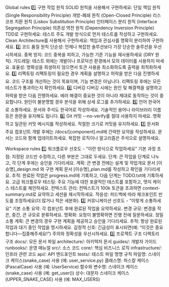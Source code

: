 Global rules
1️⃣ 구현 작업 원칙
SOLID 원칙을 사용해서 구현하세요:
단일 책임 원칙 (Single Responsibility Principle)
개방-폐쇄 원칙 (Open-Closed Principle)
리스코프 치환 원칙 (Liskov Substitution Principle)
인터페이스 분리 원칙 (Interface Segregation Principle)
의존성 역전 원칙 (Dependency Inversion Principle)
TDD로 구현하세요: 테스트 주도 개발 방식으로 먼저 테스트를 작성하고 구현하세요.
Clean Architecture를 사용해서 구현하세요: 책임과 관심사를 명확히 분리하여 구현하세요.
2️⃣ 코드 품질 원칙
단순성: 언제나 복잡한 솔루션보다 가장 단순한 솔루션을 우선시하세요.
중복 방지: 코드 중복을 피하고, 가능한 기존 기능을 재사용하세요 (DRY 원칙).
가드레일: 테스트 외에는 개발이나 프로덕션 환경에서 모의 데이터를 사용하지 마세요.
효율성: 명확성을 희생하지 않으면서 토큰 사용을 최소화하도록 출력을 최적화하세요.
3️⃣ 리팩토링
리팩토링이 필요한 경우 계획을 설명하고 허락을 받은 다음 진행하세요.
코드 구조를 개선하는 것이 목표이며, 기능 변경은 아닙니다.
리팩토링 후에는 모든 테스트가 통과하는지 확인하세요.
4️⃣ 디버깅
디버깅 시에는 원인 및 해결책을 설명하고 허락을 받은 다음 진행하세요.
에러 해결이 중요한 것이 아니라 제대로 동작하는 것이 중요합니다.
원인이 불분명할 경우 분석을 위해 상세 로그를 추가하세요.
5️⃣ 언어
한국어로 소통하세요.
문서와 주석도 한국어로 작성하세요.
기술적인 용어나 라이브러리 이름 등은 원문을 유지해도 됩니다.
6️⃣ Git 커밋
--no-verify를 절대 사용하지 마세요.
명확하고 일관된 커밋 메시지를 작성하세요.
적절한 크기로 커밋을 유지하세요.
7️⃣ 문서화
주요 컴포넌트 개발 후에는 /docs/[component].md에 간략한 요약을 작성하세요.
문서는 코드와 함께 업데이트하세요.
복잡한 로직이나 알고리즘은 주석으로 설명하세요.

Workspace rules
1️⃣ 워크플로우 선호도 - “이런 방식으로 작업하세요”
기본 과정
초점: 지정된 코드만 수정하고, 다른 부분은 그대로 두세요.
단계: 큰 작업을 단계로 나누고, 각 단계 후에는 승인을 기다리세요.
계획: 큰 변경 전에는 설계 및 작업개요 문서 [이슈명]_design.md 와 구현 계획 문서 [이슈명]_plan.md를 작성하고 확인을 기다리세요.
추적: 완료된 작업은 progress.md에 기록하고, 다음 단계는 TODO.txt에 기록하세요.
고급 워크플로우
테스팅: 주요 기능에 대한 포괄적인 테스트를 포함하고, 엣지 케이스 테스트를 제안하세요.
컨텍스트 관리: 컨텍스트가 100k 토큰을 초과하면 context-summary.md로 요약하고 세션을 재시작하세요.
적응성: 피드백에 따라 체크포인트 빈도를 조정하세요(더 많거나 적은 세분화).
2️⃣ 커뮤니케이션 선호도 - “이렇게 소통하세요”
기본 소통
요약: 각 컴포넌트 후에 완료된 작업을 요약하세요.
변경 규모: 변경을 작은, 중간, 큰 규모로 분류하세요.
명확화: 요청이 불명확하면 진행 전에 질문하세요.
정밀 소통
계획: 큰 변경의 경우 구현 계획을 제공하고 승인을 기다리세요.
추적: 항상 완료된 작업과 대기 중인 작업을 명시하세요.
감정적 신호: 긴급성이 표시되면(예: “이것은 중요합니다—집중해주세요!”) 주의와 정확성을 우선시하세요.
3️⃣ 프로젝트 구조
디렉토리 구조
docs/: 모든 문서 파일
architecture/: 아키텍처 문서
guides/: 개발자 가이드
runbooks/: 운영 매뉴얼
src/: 소스 코드
core/: 핵심 비즈니스 로직
infrastructure/: 인프라 관련 코드
api/: API 엔드포인트
tests/: 테스트 파일
명명 규칙
파일명: 스네이크 케이스(snake_case) 사용 (예: user_service.py)
클래스명: 파스칼 케이스(PascalCase) 사용 (예: UserService)
함수와 변수명: 스네이크 케이스(snake_case) 사용 (예: get_user())
상수: 대문자 스네이크 케이스(UPPER_SNAKE_CASE) 사용 (예: MAX_USERS)